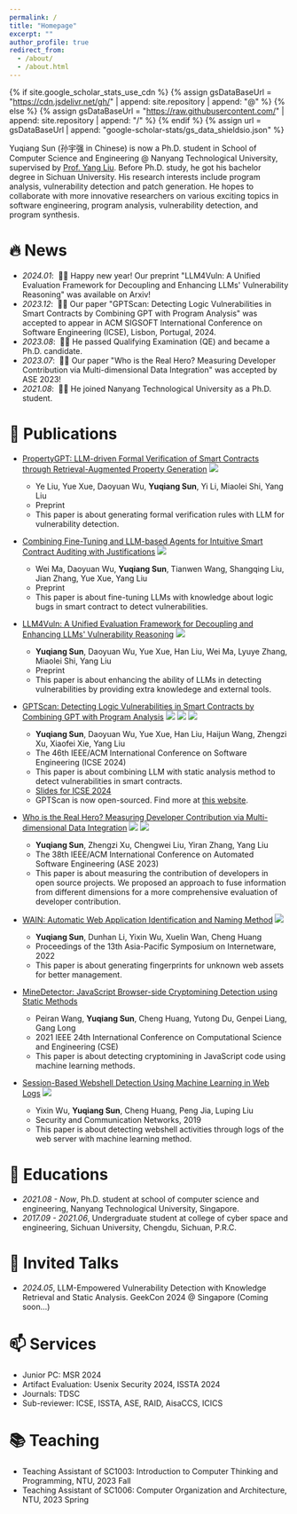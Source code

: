 ```yaml
---
permalink: /
title: "Homepage"
excerpt: ""
author_profile: true
redirect_from: 
  - /about/
  - /about.html
---
```


{% if site.google_scholar_stats_use_cdn %}
{% assign gsDataBaseUrl = "https://cdn.jsdelivr.net/gh/" | append: site.repository | append: "@" %}
{% else %}
{% assign gsDataBaseUrl = "https://raw.githubusercontent.com/" | append: site.repository | append: "/" %}
{% endif %}
{% assign url = gsDataBaseUrl | append: "google-scholar-stats/gs_data_shieldsio.json" %}

<span class='anchor' id='about-me'></span>

Yuqiang Sun (孙宇强 in Chinese) is now a Ph.D. student in School of Computer Science and Engineering @ Nanyang Technological University, supervised by [Prof. Yang Liu](https://personal.ntu.edu.sg/yangliu/).
Before Ph.D. study, he got his bachelor degree in Sichuan University.
His research interests include program analysis, vulnerability detection and patch generation.
He hopes to collaborate with more innovative researchers on various exciting topics in software engineering, program analysis, vulnerability detection, and program synthesis.

<!-- My research interest includes neural machine translation and computer vision. I have published more than 100 papers at the top international AI conferences with total <a href='https://scholar.google.com/citations?user=KAWDTzsAAAAJ'>google scholar citations <strong><span id='total_cit'>260000+</span></strong></a> (You can also use google scholar badge <a href='https://scholar.google.com/citations?user=KAWDTzsAAAAJ'><img src="https://img.shields.io/endpoint?url={{ url | url_encode }}&logo=Google%20Scholar&labelColor=f6f6f6&color=9cf&style=flat&label=citations"></a>). -->


# 🔥 News
- *2024.01*: &nbsp;🎉🎉 Happy new year! Our preprint "LLM4Vuln: A Unified Evaluation Framework for Decoupling and Enhancing LLMs' Vulnerability Reasoning" was available on Arxiv! 
- *2023.12*: &nbsp;🎉🎉 Our paper "GPTScan: Detecting Logic Vulnerabilities in Smart Contracts by Combining GPT with Program Analysis" was accepted to appear in ACM SIGSOFT International Conference on Software Engineering (ICSE), Lisbon, Portugal, 2024.
- *2023.08*: &nbsp;🎉🎉 He passed Qualifying Examination (QE) and became a Ph.D. candidate.
- *2023.07*: &nbsp;🎉🎉 Our paper "Who is the Real Hero? Measuring Developer Contribution via Multi-dimensional Data Integration" was accepted by ASE 2023! 
- *2021.08*: &nbsp;🎉🎉 He joined Nanyang Technological University as a Ph.D. student. 

# 📝 Publications 

<!-- <div class='paper-box'><div class='paper-box-image'><div><div class="badge">CVPR 2016</div><img src='images/500x300.png' alt="sym" width="100%"></div></div>
<div class='paper-box-text' markdown="1"> -->

<!-- </div>
</div> -->

- [PropertyGPT: LLM-driven Formal Verification of Smart Contracts through Retrieval-Augmented Property Generation](https://arxiv.org/abs/2405.02580) 
[![](https://img.shields.io/badge/arXiv-2405.02580-B31B1B?style=flat-square)](https://arxiv.org/abs/2405.02580)
  - Ye Liu, Yue Xue, Daoyuan Wu, **Yuqiang Sun**, Yi Li, Miaolei Shi, Yang Liu
  - Preprint <strong><span class='show_paper_citations' data='KAWDTzsAAAAJ:eQOLeE2rZwMC'></span></strong>
  - This paper is about generating formal verification rules with LLM for vulnerability detection.

- [Combining Fine-Tuning and LLM-based Agents for Intuitive Smart Contract Auditing with Justifications](https://arxiv.org/abs/2403.16073) 
[![](https://img.shields.io/badge/arXiv-2403.16073-B31B1B?style=flat-square)](https://arxiv.org/abs/2403.16073)
  - Wei Ma, Daoyuan Wu, **Yuqiang Sun**, Tianwen Wang, Shangqing Liu, Jian Zhang, Yue Xue, Yang Liu
  - Preprint <strong><span class='show_paper_citations' data='KAWDTzsAAAAJ:W7OEmFMy1HYC'></span></strong>
  - This paper is about fine-tuning LLMs with knowledge about logic bugs in smart contract to detect vulnerabilities.

- [LLM4Vuln: A Unified Evaluation Framework for Decoupling and Enhancing LLMs' Vulnerability Reasoning](https://arxiv.org/abs/2401.16185) 
[![](https://img.shields.io/badge/arXiv-2401.16185-B31B1B?style=flat-square)](https://arxiv.org/abs/2401.16185)
  - **Yuqiang Sun**, Daoyuan Wu, Yue Xue, Han Liu, Wei Ma, Lyuye Zhang, Miaolei Shi, Yang Liu
  - Preprint <strong><span class='show_paper_citations' data='KAWDTzsAAAAJ:zYLM7Y9cAGgC'></span></strong>
  - This paper is about enhancing the ability of LLMs in detecting vulnerabilities by providing extra knowledege and external tools. 

- [GPTScan: Detecting Logic Vulnerabilities in Smart Contracts by Combining GPT with Program Analysis](https://dl.acm.org/doi/abs/10.1145/3597503.3639117)
![](https://img.shields.io/badge/CCF-A-red?style=flat-square) [![](https://img.shields.io/badge/ICSE-2024-blue?style=flat-square)]() [![](https://img.shields.io/badge/arXiv-2308.03314-B31B1B?style=flat-square)](https://arxiv.org/abs/2308.03314)
  - **Yuqiang Sun**, Daoyuan Wu, Yue Xue, Han Liu, Haijun Wang, Zhengzi Xu, Xiaofei Xie, Yang Liu
  - The 46th IEEE/ACM International Conference on Software Engineering (ICSE 2024) <strong><span class='show_paper_citations' data='KAWDTzsAAAAJ:YsMSGLbcyi4C'></span></strong>
  - This paper is about combining LLM with static analysis method to detect vulnerabilities in smart contracts. 
  - [Slides for ICSE 2024](assets/pdf/GPTScanSlides.pdf)
  - GPTScan is now open-sourced. Find more at [this website](https://gptscan.github.io/).

- [Who is the Real Hero? Measuring Developer Contribution via Multi-dimensional Data Integration](https://ieeexplore.ieee.org/document/10298552/) 
![](https://img.shields.io/badge/CCF-A-red?style=flat-square) [![](https://img.shields.io/badge/ASE-2023-blue?style=flat-square)](https://ieeexplore.ieee.org/document/10298552/)
  - **Yuqiang Sun**, Zhengzi Xu, Chengwei Liu, Yiran Zhang, Yang Liu
  - The 38th IEEE/ACM International Conference on Automated Software Engineering (ASE 2023) <strong><span class='show_paper_citations' data='KAWDTzsAAAAJ:qjMakFHDy7sC'></span></strong>
  - This paper is about measuring the contribution of developers in open source projects. We proposed an approach to fuse information from different dimensions for a more comprehensive evaluation of developer contribution. 

- [WAIN: Automatic Web Application Identification and Naming Method](https://dl.acm.org/doi/abs/10.1145/3545258.3545271) 
![](https://img.shields.io/badge/CCF-C-green?style=flat-square)
  - **Yuqiang Sun**, Dunhan Li, Yixin Wu, Xuelin Wan, Cheng Huang
  - Proceedings of the 13th Asia-Pacific Symposium on Internetware, 2022 <strong><span class='show_paper_citations' data='KAWDTzsAAAAJ:2osOgNQ5qMEC'></span></strong>
  - This paper is about generating fingerprints for unknown web assets for better management.

- [MineDetector: JavaScript Browser-side Cryptomining Detection using Static Methods](https://ieeexplore.ieee.org/abstract/document/9724605/)
  - Peiran Wang, **Yuqiang Sun**, Cheng Huang, Yutong Du, Genpei Liang, Gang Long
  - 2021 IEEE 24th International Conference on Computational Science and Engineering (CSE) <strong><span class='show_paper_citations' data='KAWDTzsAAAAJ:d1gkVwhDpl0C'></span></strong>
  - This paper is about detecting cryptomining in JavaScript code using machine learning methods.

- [Session-Based Webshell Detection Using Machine Learning in Web Logs](https://www.hindawi.com/journals/scn/2019/3093809/)
![](https://img.shields.io/badge/CCF-C-green?style=flat-square)
  - Yixin Wu, **Yuqiang Sun**, Cheng Huang, Peng Jia, Luping Liu
  - Security and Communication Networks, 2019 <strong><span class='show_paper_citations' data='KAWDTzsAAAAJ:u5HHmVD_uO8C'></span></strong>
  - This paper is about detecting webshell activities through logs of the web server with machine learning method.

<!-- # 🎖 Honors and Awards
- *2021.10* Lorem ipsum dolor sit amet, consectetur adipiscing elit. Vivamus ornare aliquet ipsum, ac tempus justo dapibus sit amet. 
- *2021.09* Lorem ipsum dolor sit amet, consectetur adipiscing elit. Vivamus ornare aliquet ipsum, ac tempus justo dapibus sit amet.  -->

# 📖 Educations
- *2021.08 - Now*, Ph.D. student at school of computer science and engineering, Nanyang Technological University, Singapore.
- *2017.09 - 2021.06*, Undergraduate student at college of cyber space and engineering, Sichuan University, Chengdu, Sichuan, P.R.C. 

# 💬 Invited Talks
- *2024.05*, LLM-Empowered Vulnerability Detection with Knowledge Retrieval and Static Analysis. GeekCon 2024 @ Singapore (Coming soon...)

<!-- # 💻 Internships
- *2019.05 - 2020.02*, [Lorem](https://github.com/), China. -->

# 📫 Services

- Junior PC: MSR 2024
- Artifact Evaluation: Usenix Security 2024, ISSTA 2024
- Journals: TDSC
- Sub-reviewer: ICSE, ISSTA, ASE, RAID, AisaCCS, ICICS


# 📚 Teaching

- Teaching Assistant of SC1003: Introduction to Computer Thinking and Programming, NTU, 2023 Fall
- Teaching Assistant of SC1006: Computer Organization and Architecture, NTU, 2023 Spring
